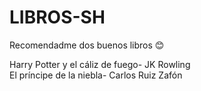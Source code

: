 # LIBROS-SH
Recomendadme dos buenos libros 😊

Harry Potter y el cáliz de fuego- JK Rowling </br>
El príncipe de la niebla- Carlos Ruiz Zafón
